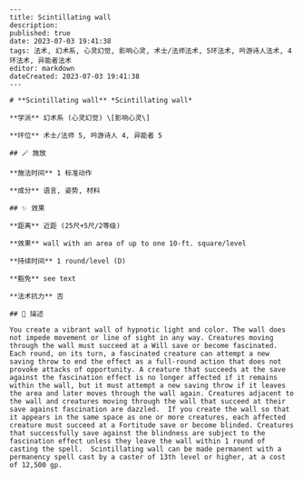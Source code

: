 
    ---
    title: Scintillating wall
    description: 
    published: true
    date: 2023-07-03 19:41:38
    tags: 法术, 幻术系, 心灵幻觉, 影响心灵, 术士/法师法术, 5环法术, 吟游诗人法术, 4环法术, 异能者法术
    editor: markdown
    dateCreated: 2023-07-03 19:41:38
    ---

    # **Scintillating wall** *Scintillating wall*

    **学派** 幻术系 (心灵幻觉) \[影响心灵\] 

    **环位** 术士/法师 5, 吟游诗人 4, 异能者 5

    ## 🪄 施放

    **施法时间** 1 标准动作

    **成分** 语言, 姿势, 材料

    ## ✨ 效果  

    **距离** 近距 (25尺+5尺/2等级) 

    **效果** wall with an area of up to one 10-ft. square/level 

    **持续时间** 1 round/level (D) 

    **豁免** see text

    **法术抗力** 否

    ## 📖 描述

    You create a vibrant wall of hypnotic light and color. The wall does not impede movement or line of sight in any way. Creatures moving through the wall must succeed at a Will save or become fascinated. Each round, on its turn, a fascinated creature can attempt a new saving throw to end the effect as a full-round action that does not provoke attacks of opportunity. A creature that succeeds at the save against the fascination effect is no longer affected if it remains within the wall, but it must attempt a new saving throw if it leaves the area and later moves through the wall again. Creatures adjacent to the wall and creatures moving through the wall that succeed at their save against fascination are dazzled.  If you create the wall so that it appears in the same space as one or more creatures, each affected creature must succeed at a Fortitude save or become blinded. Creatures that successfully save against the blindness are subject to the fascination effect unless they leave the wall within 1 round of casting the spell.  Scintillating wall can be made permanent with a permanency spell cast by a caster of 13th level or higher, at a cost of 12,500 gp.
    